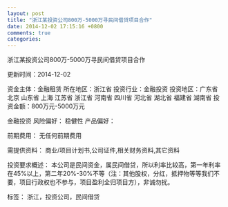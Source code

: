 ```yaml
---
layout: post
title: "浙江某投资公司800万-5000万寻民间借贷项目合作"
date: 2014-12-02 17:15:16 +0800
comments: true
categories: 
---
```

浙江某投资公司800万-5000万寻民间借贷项目合作



更新时间：2014-12-02

资金主体：金融租赁
所在地区：浙江省
投资行业：金融投资
投资地区：广东省 北京 山东省 上海 江苏省 浙江省 河南省 四川省 河北省 湖北省 福建省 湖南省
投资金额：800万元-5000万元

金融投资
风险偏好：
                            稳健性 
                                                                                产品偏好：

前期费用：
无任何前期费用

需提供资料：
商业/项目计划书,公司证件,相关财务资料,其它资料

投资要求概述：
本公司是民间资金，属民间借贷，所以利率比较高，第一年利率在45%以上，第二年20%-30%不等（注：其他股权，分红，抵押物等等我们不要，项目行政权也不参与，项目盈利全归项目方），非诚勿扰。

标签：
浙江，投资公司，民间借贷

